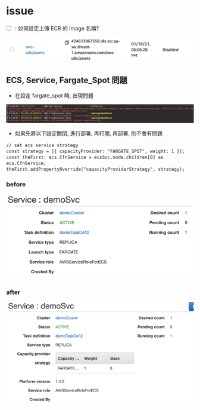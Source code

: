 # issue
- [ ] : 如何設定上傳 ECR 的 Image 名稱?

![ecr_image_name](./assets/ecr_image_name.png)



## ECS, Service, Fargate_Spot 問題

- 在設定 fargate_spot 時, 出現問題

![fargate_spot_issue](./assets/fargate_spot_issue.png)

- 如果先將以下設定關閉, 進行部署, 再打開, 再部署, 則不會有問題

```
// set ecs service strategy
const strategy = [{ capacityProvider: "FARGATE_SPOT", weight: 1 }];
const theFirst: ecs.CfnService = ecsSvc.node.children[0] as ecs.CfnService;
theFirst.addPropertyOverride("capacityProviderStrategy", strategy);
```

### before
![fargate_type](./assets/fargate_type.png)

### after
![fargate_spot_type](./assets/fargate_spot_type.png)
